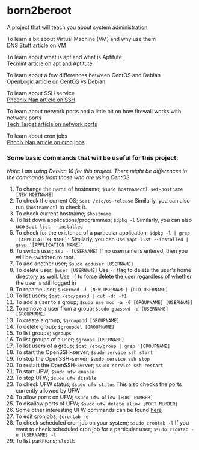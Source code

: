 # born2beroot
A project that will teach you about system administration

To learn a bit about Virtual Machine (VM) and why use them  
[DNS Stuff article on VM](https://www.dnsstuff.com/what-is-vm-virtual-machine)

To learn about what is apt and what is Aptitute  
[Tecmint article on apt and Aptitute](https://www.tecmint.com/difference-between-apt-and-aptitude/)

To learn about a few differences between CentOS and Debian  
[OpenLogic article on CentOS vs Debian](https://www.openlogic.com/blog/centos-vs-debian)

To learn about SSH service  
[Phoenix Nap article on SSH](https://phoenixnap.com/kb/how-to-enable-ssh-on-debian)

To learn about network ports and a little bit on how firewall works with network ports  
[Tech Target article on network ports](https://www.techtarget.com/searchnetworking/definition/port)

To learn about cron jobs  
[Phonix Nap article on cron jobs](https://phoenixnap.com/kb/set-up-cron-job-linux)

### __Some basic commands that will be useful for this project:__  
*Note: I am using Debian 10 for this project. There might be differences in the commands from those who are using CentOS*
1. To change the name of hostname; `$sudo hostnamectl set-hostname [NEW HOSTNAME]`
2. To check the current OS; `$cat /etc/os-release` Similarly, you can also run `$hostnamectl` to check it.
3. To check current hostname; `$hostname`
4. To list down applications/programmes; `$dpkg -l` Similarly, you can also use `$apt list --installed`
6. To check for the existence of a particular application; `$dpkg -l | grep '[APPLICATION NAME]'` Similarly, you can use `$apt list --installed | grep '[APPLICATION NAME]'` 
7. To switch user; `$su - [USERNAME]` If no username is entered, then you will be switched to root.
8. To add another user; `$sudo adduser [USERNAME]`
9. To delete user; `$user [USERNAME]` Use `-r` flag to delete the user's home directory as well. Use `-f` to force delete the user regardless of whether the user is still logged in
10. To rename user; `$usermod -l [NEW USERNAME] [OLD USERNAME]`
11. To list users; `$cat /etc/passd | cut -d: -f1`
12. To add a user to a group; `$sudo usermod -a -G [GROUPNAME] [USERNAME]`
13. To remove a user from a group; `$sudo gpasswd -d [USERNAME] [GROUPNAME]`
14. To create a group; `$groupadd [GROUPNAME]`
15. To delete group; `$groupdel [GROUPNAME]`
16. To list groups; `$groups`
17. To list groups of a user; `$groups [USERNAME]`
18. To list users of a group; `$cat /etc/group | grep '[GROUPNAME]`
19. To start the OpenSSH-server; `$sudo service ssh start`
20. To stop the OpenSSH-server; `$sudo service ssh stop`
21. To restart the OpenSSH-server; `$sudo service ssh restart`
22. To start UFW; `$sudo ufw enable`
23. To stop UFW; `$sudo ufw disable`
24. To check UFW status; `$sudo ufw status` This also checks the ports currently allowed by UFW
25. To allow ports on UFW; `$sudo ufw allow [PORT NUMBER]`
26. To disallow ports of UFW; `$sudo ufw delete allow [PORT NUMBER]`
27. Some other interesting UFW commands can be found [here](https://www.linux.com/training-tutorials/introduction-uncomplicated-firewall-ufw/)
28. To edit cronjobs; `$crontab -e`
29. To check scheduled cron job on your system; `$sudo crontab -l` If you want to check scheduled cron job for a particular user; `$sudo crontab -u [USERNAME] -l`
30. To list partitions; `$lsblk` 
